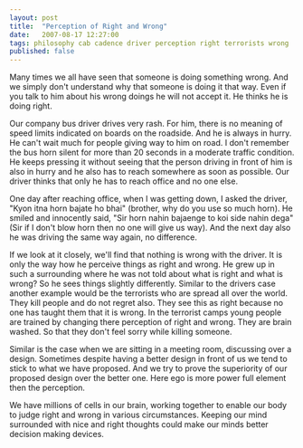 ```yaml
---
layout: post
title:  "Perception of Right and Wrong"
date:   2007-08-17 12:27:00
tags: philosophy cab cadence driver perception right terrorists wrong
published: false
---
```

Many times we all have seen that someone is doing something wrong. And we simply don't understand why that someone is doing it that way. Even if you talk to him about his wrong doings he will not accept it. He thinks he is doing right.

Our company bus driver drives very rash. For him, there is no meaning of speed limits indicated on boards on the roadside. And he is always in hurry. He can't wait much for people giving way to him on road. I don't remember the bus horn silent for more than 20 seconds in a moderate traffic condition. He keeps pressing it without seeing that the person driving in front of him is also in hurry and he also has to reach somewhere as soon as possible. Our driver thinks that only he has to reach office and no one else.

One day after reaching office, when I was getting down, I asked the driver, "Kyon itna horn bajate ho bhai" (brother, why do you use so much horn). He smiled and innocently said, "Sir horn nahin bajaenge to koi side nahin dega" (Sir if I don't blow horn then no one will give us way). And the next day also he was driving the same way again, no difference.

If we look at it closely, we'll find that nothing is wrong with the driver. It is only the way how he perceive things as right and wrong. He grew up in such a surrounding where he was not told about what is right and what is wrong? So he sees things slightly differently. Similar to the drivers case another example would be the terrorists who are spread all over the world. They kill people and do not regret also. They see this as right because no one has taught them that it is wrong. In the terrorist camps young people are trained by changing there perception of right and wrong. They are brain washed. So that they don't feel sorry while killing someone.

Similar is the case when we are sitting in a meeting room, discussing over a design. Sometimes despite having a better design in front of us we tend to stick to what we have proposed. And we try to prove the superiority of our proposed design over the better one. Here ego is more power full element then the perception.

We have millions of cells in our brain, working together to enable our body to judge right and wrong in various circumstances. Keeping our mind surrounded with nice and right thoughts could make our minds better decision making devices.
